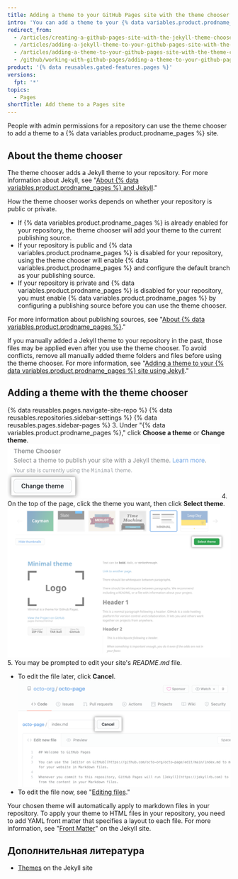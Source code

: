 ```yaml
---
title: Adding a theme to your GitHub Pages site with the theme chooser
intro: 'You can add a theme to your {% data variables.product.prodname_pages %} site to customize your site’s look and feel.'
redirect_from:
  - /articles/creating-a-github-pages-site-with-the-jekyll-theme-chooser/
  - /articles/adding-a-jekyll-theme-to-your-github-pages-site-with-the-jekyll-theme-chooser/
  - /articles/adding-a-theme-to-your-github-pages-site-with-the-theme-chooser
  - /github/working-with-github-pages/adding-a-theme-to-your-github-pages-site-with-the-theme-chooser
product: '{% data reusables.gated-features.pages %}'
versions:
  fpt: '*'
topics:
  - Pages
shortTitle: Add theme to a Pages site
---
```


People with admin permissions for a repository can use the theme chooser to add a theme to a {% data variables.product.prodname_pages %} site.

## About the theme chooser

The theme chooser adds a Jekyll theme to your repository. For more information about Jekyll, see "[About {% data variables.product.prodname_pages %} and Jekyll](/articles/about-github-pages-and-jekyll)."

How the theme chooser works depends on whether your repository is public or private.
  - If {% data variables.product.prodname_pages %} is already enabled for your repository, the theme chooser will add your theme to the current publishing source.
  - If your repository is public and {% data variables.product.prodname_pages %} is disabled for your repository, using the theme chooser will enable {% data variables.product.prodname_pages %} and configure the default branch as your publishing source.
  - If your repository is private and {% data variables.product.prodname_pages %} is disabled for your repository, you must enable {% data variables.product.prodname_pages %} by configuring a publishing source before you can use the theme chooser.

For more information about publishing sources, see "[About {% data variables.product.prodname_pages %}](/articles/about-github-pages#publishing-sources-for-github-pages-sites)."

If you manually added a Jekyll theme to your repository in the past, those files may be applied even after you use the theme chooser. To avoid conflicts, remove all manually added theme folders and files before using the theme chooser. For more information, see "[Adding a theme to your {% data variables.product.prodname_pages %} site using Jekyll](/articles/adding-a-theme-to-your-github-pages-site-using-jekyll)."

## Adding a theme with the theme chooser

{% data reusables.pages.navigate-site-repo %}
{% data reusables.repositories.sidebar-settings %}
{% data reusables.pages.sidebar-pages %}
3. Under "{% data variables.product.prodname_pages %}," click **Choose a theme** or **Change theme**. ![Choose a theme button](/assets/images/help/pages/choose-a-theme.png)
4. On the top of the page, click the theme you want, then click **Select theme**. ![Theme options and Select theme button](/assets/images/help/pages/select-theme.png)
5. You may be prompted to edit your site's *README.md* file.
   - To edit the file later, click **Cancel**. ![Cancel link when editing a file](/assets/images/help/pages/cancel-edit.png)
   - To edit the file now, see "[Editing files](/repositories/working-with-files/managing-files/editing-files)."

Your chosen theme will automatically apply to markdown files in your repository. To apply your theme to HTML files in your repository, you need to add YAML front matter that specifies a layout to each file. For more information, see "[Front Matter](https://jekyllrb.com/docs/front-matter/)" on the Jekyll site.

## Дополнительная литература

- [Themes](https://jekyllrb.com/docs/themes/) on the Jekyll site
